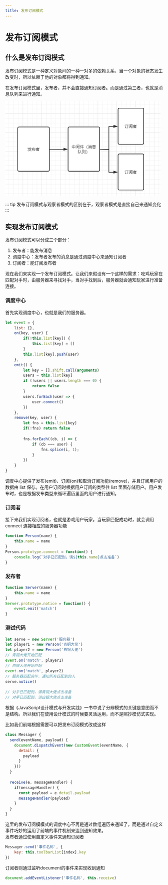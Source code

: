 ```yaml
---
title: 发布订阅模式
---
```

# 发布订阅模式

## 什么是发布订阅模式
发布订阅模式是一种定义对象间的一种一对多的依赖关系，当一个对象的状态发生改变时，所以依赖于他的对象都将得到通知。  

在发布订阅模式里，发布者，并不会直接通知订阅者。而是通过第三者，也就是消息队列来进行通知。  

![发布订阅](../../assets/designMode/fabudingyue_01.png)

::: tip
发布订阅模式与观察者模式的区别在于，观察者模式是直接自己来通知变化
:::

## 实现发布订阅模式
发布订阅模式可以分成三个部分：  
1. 发布者：能发布消息
2. 调度中心：发布者发布的消息是通过调度中心来通知订阅者
3. 订阅者：能订阅发布者

现在我们来实现一个发布订阅模式。让我们来假设有一个这样的需求：吃鸡玩家在匹配对手时，由服务器来寻找对手，当对手找到后，服务器就会通知玩家进行准备连接。
### 调度中心
首先实现调度中心，也就是我们的服务器。
```js
let event = {
    list: {},
    on(key, user) {
        if(!this.list[key]) {
            this.list[key] = []
        }
        this.list[key].push(user)
    },
    emit() {
        let key = [].shift.call(arguments)
        users = this.list[key]
        if (!users || users.length === 0) {
            return false
        }
        users.forEach(user => {
            user.connect()
        })
    },
    remove(key, user) {
        let fns = this.list[key]
        if(!fns) return false

        fns.forEach((cb, i) => {
            if (cb === user) {
                fns.splice(i, 1);
            }
        })
    }
}
```
调度中心提供了发布(emit)、订阅(on)和取消订阅功能(remove)，并且订阅用户的数据由 list 保存。在用户订阅时根据用户订阅的类型往 list 里面存储用户。用户发布时，也是根据发布类型来循环遍历里面的用户进行通知。  

### 订阅者
接下来我们实现订阅者，也就是游戏用户玩家。当玩家匹配成功时，就会调用 connect 连接相应的服务器功能
```js
function Person(name) {
    this.name = name
}
Person.prototype.connect = function() {
    console.log(`对手已匹配到，请${this.name}点击准备`)
}
```

### 发布者
```js
function Server(name) {
    this.name = name
}
Server.prototype.notice = function() {
    event.emit('match')
}
```

### 测试代码
```js
let serve = new Server('服务器')
let player1 = new Person('青铜大佬')
let player2 = new Person('白银大佬')
// 青铜大佬开始匹配
event.on('match', player1)
// 白银大佬开始匹配
event.on('match', player2)
// 服务器匹配完毕，通知所有匹配到的人
serve.notice()

// 对手已匹配到，请青铜大佬点击准备
// 对手已匹配到，请白银大佬点击准备
```
根据《JavaScript设计模式与开发实践》一书中说了分辨模式的关键是意图而不是结构。所以我们在使用设计模式的时候要灵活运用，而不是照抄模仿式实现。  

比如我们前端根据需要可以把发布订阅模式改成这样
```js
class Messager {
  send(eventName, payload) {
    document.dispatchEvent(new CustomEvent(eventName, {
      detail: {
        payload
      }
    }))
  }

  receive(e, messageHandler) {
    if(messageHandler) {
      const payload = e.detail.payload
      messageHandler(payload)
    }
  } 
}
```
这里的发布订阅模模式的调度中心不再是通过数组遍历来通知了，而是通过自定义事件巧妙的运用了前端的事件机制来达到通知效果。  
发布者通过使用自定义事件来通知订阅者 
```js
Messager.send('事件名称', {
    key: this.toolbarList[index].key
})
```
订阅者则通过监听document的事件来实现收到通知
```js
document.addEventListener('事件名称', this.receive)
```